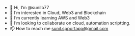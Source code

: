 - 👋 Hi, I’m @sunilb77
- 👀 I’m interested in Cloud, Web3 and Blockchain
- 🌱 I’m currently learning AWS and Web3
- 💞️ I’m looking to collaborate on cloud, automation scriptting.
- 📫 How to reach me sunil.spportapp@gmail.com

<!---
sunilb77/sunilb77 is a ✨ special ✨ repository because its `README.md` (this file) appears on your GitHub profile.
You can click the Preview link to take a look at your changes.
--->
